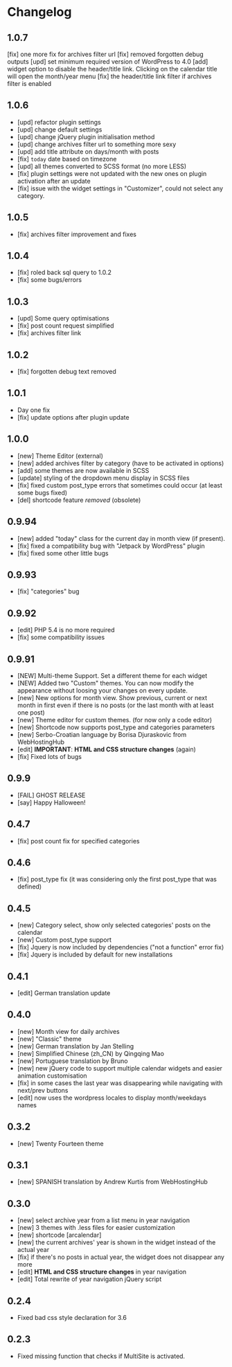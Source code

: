 # Changelog
## 1.0.7
[fix] one more fix for archives filter url
[fix] removed forgotten debug outputs
[upd] set minimum required version of WordPress to 4.0
[add] widget option to disable the header/title link. Clicking on the calendar title will open the month/year menu
[fix] the header/title link filter if archives filter is enabled
 
## 1.0.6
* [upd] refactor plugin settings
* [upd] change default settings
* [upd] change jQuery plugin initialisation method
* [upd] change archives filter url to something more sexy
* [upd] add title attribute on days/month with posts
* [fix] `today` date based on timezone
* [upd] all themes converted to SCSS format (no more LESS)
* [fix] plugin settings were not updated with the new ones on plugin activation after an update
* [fix] issue with the widget settings in "Customizer", could not select any category.

## 1.0.5
* [fix] archives filter improvement and fixes

## 1.0.4
* [fix] roled back sql query to 1.0.2
* [fix] some bugs/errors

## 1.0.3
* [upd] Some query optimisations
* [fix] post count request simplified
* [fix] archives filter link

## 1.0.2
* [fix] forgotten debug text removed

## 1.0.1
* Day one fix
* [fix] update options after plugin update

## 1.0.0
* [new] Theme Editor (external)
* [new] added archives filter by category (have to be activated in options)
* [add] some themes are now available in SCSS
* [update] styling of the dropdown menu display in SCSS files
* [fix] fixed custom post_type errors that sometimes could occur (at least some bugs fixed)
* [del] shortcode feature *removed* (obsolete)

## 0.9.94
* [new] added "today" class for the current day in month view (if present).
* [fix] fixed a compatibility bug with "Jetpack by WordPress" plugin
* [fix] fixed some other little bugs

## 0.9.93
* [fix] "categories" bug

## 0.9.92
* [edit] PHP 5.4 is no more required
* [fix] some compatibility issues

## 0.9.91
* [NEW] Multi-theme Support. Set a different theme for each widget
* [NEW] Added two "Custom" themes. You can now modify the appearance without loosing your changes on every update.
* [new] New options for month view. Show previous, current or next month in first even if there is no posts (or the last month with at least one post)
* [new] Theme editor for custom themes. (for now only a code editor)
* [new] Shortcode now supports post_type and categories parameters
* [new] Serbo-Croatian language by Borisa Djuraskovic from WebHostingHub
* [edit] **IMPORTANT**: **HTML and CSS structure changes** (again)
* [fix] Fixed lots of bugs

## 0.9.9
* [FAIL] GHOST RELEASE
* [say] Happy Halloween!

## 0.4.7
* [fix] post count fix for specified categories

## 0.4.6
* [fix] post_type fix (it was considering only the first post_type that was defined)

## 0.4.5
* [new] Category select, show only selected categories' posts on the calendar
* [new] Custom post_type support
* [fix] Jquery is now included by dependencies ("not a function" error fix)
* [fix] Jquery is included by default for new installations

## 0.4.1
* [edit] German translation update

## 0.4.0
* [new] Month view for daily archives
* [new] "Classic" theme 
* [new] German translation by Jan Stelling
* [new] Simplified Chinese (zh_CN) by Qingqing Mao
* [new] Portuguese translation by Bruno
* [new] new jQuery code to support multiple calendar widgets and easier animation customisation
* [fix] in some cases the last year was disappearing while navigating with next/prev buttons
* [edit] now uses the wordpress locales to display month/weekdays names

## 0.3.2
* [new] Twenty Fourteen theme

## 0.3.1
* [new] SPANISH translation by Andrew Kurtis from WebHostingHub

## 0.3.0
* [new] select archive year from a list menu in year navigation
* [new] 3 themes with .less files for easier customization
* [new] shortcode [arcalendar]
* [new] the current archives' year is shown in the widget instead of the actual year
* [fix] if there's no posts in actual year, the widget does not disappear any more
* [edit] **HTML and CSS structure changes** in year navigation
* [edit] Total rewrite of year navigation jQuery script

## 0.2.4
* Fixed bad css style declaration for 3.6

## 0.2.3
* Fixed missing function that checks if MultiSite is activated.